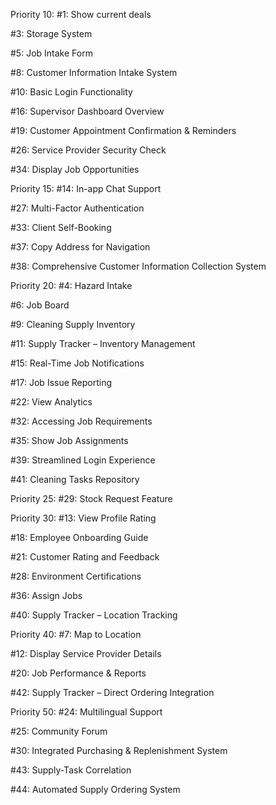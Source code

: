 Priority 10:
#1: Show current deals

#3: Storage System

#5: Job Intake Form

#8: Customer Information Intake System

#10: Basic Login Functionality

#16: Supervisor Dashboard Overview

#19: Customer Appointment Confirmation & Reminders

#26: Service Provider Security Check

#34: Display Job Opportunities

Priority 15:
#14: In-app Chat Support

#27: Multi-Factor Authentication

#33: Client Self-Booking

#37: Copy Address for Navigation

#38: Comprehensive Customer Information Collection System

Priority 20:
#4: Hazard Intake

#6: Job Board

#9: Cleaning Supply Inventory

#11: Supply Tracker – Inventory Management

#15: Real-Time Job Notifications

#17: Job Issue Reporting

#22: View Analytics

#32: Accessing Job Requirements

#35: Show Job Assignments

#39: Streamlined Login Experience

#41: Cleaning Tasks Repository

Priority 25:
#29: Stock Request Feature

Priority 30:
#13: View Profile Rating

#18: Employee Onboarding Guide

#21: Customer Rating and Feedback

#28: Environment Certifications

#36: Assign Jobs

#40: Supply Tracker – Location Tracking

Priority 40:
#7: Map to Location

#12: Display Service Provider Details

#20: Job Performance & Reports

#42: Supply Tracker – Direct Ordering Integration

Priority 50:
#24: Multilingual Support

#25: Community Forum

#30: Integrated Purchasing & Replenishment System

#43: Supply-Task Correlation

#44: Automated Supply Ordering System